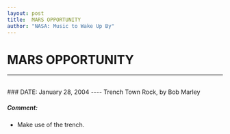 ```yaml
---
layout: post
title:  MARS OPPORTUNITY
author: "NASA: Music to Wake Up By"
---
```


# MARS OPPORTUNITY
----
<br/>
### DATE: January 28, 2004
----
Trench Town Rock, by Bob Marley

##### Comment:
* Make use of the trench.
